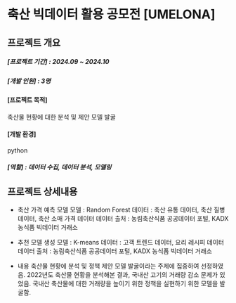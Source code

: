 # 축산 빅데이터 활용 공모전 [UMELONA]

## 프로젝트 개요

##### [프로젝트 기간] : 2024.09 ~ 2024.10

##### [개발 인원] : 3명

#### [프로젝트 목적]
축산물 현황에 대한 분석 및 제안 모델 발굴

#### [개발 환경]
python

##### [역할] : 데이터 수집, 데이터 분석, 모델링

## 프로젝트 상세내용

* 축산 가격 예측 모델
모델 : Random Forest
데이터 : 축산 유통 데이터, 축산 질병 데이터, 축산 소매 가격 데이터
데이터 출처 : 농림축산식품 공공데이터 포털, KADX 농식품 빅데이터 거래소

* 추천 모델 생성
모델 : K-means
데이터 : 고객 트렌드 데이터, 요리 레시피 데이터
데이터 출처 : 농림축산식품 공공데이터 포털, KADX 농식품 빅데이터 거래소

* 내용
축산물 현황에 분석 및 정책 제안 모델 발굴이라는 주제에 집중하여 선정하였음.
2022년도 축산물 현황을 분석해본 결과, 국내산 고기의 거래량 감소 문제가 있었음.
국내산 축산물에 대한 거래량을 높이기 위한 정책을 실현하기 위한 모델을 발굴함.

